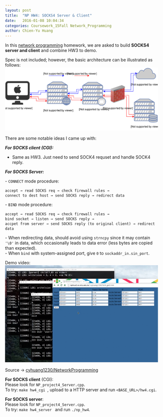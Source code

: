 ```yaml
---
layout: post
title:  "NP HW4: SOCKS4 Server & Client"
date:   2016-01-08 10:04:34
categories: Coursework_15Fall Network_Programming
author: Chien-Yu Huang
---
```

In this [network programming](/NCTU_NP) homework, we are asked to build <b>SOCKS4 server and client</b> and combine HW3 to demo.

Spec is not included; however, the basic architecture can be illustrated as follows:
![rbs_diagram](/resources/np_hw4_diagram.svg)


There are some notable ideas I came up with:<br/>

***For SOCKS client (CGI):***<br/>
- Same as HW3. Just need to send SOCK4 requset and handle SOCK4 reply.<br/>

***For SOCKS Server:***<br/>

\- `CONNECT` mode procedure:<br/>

~~~
accept → read SOCKS req → check firewall rules →
connect to dest host → send SOCKS reply → redirect data
~~~

\- `BIND` mode procedure:<br/>

~~~
accept → read SOCKS req → check firewall rules →
bind socket → listen → send SOCKS reply → 
accpet from server → send SOCKS reply (to original client) → redirect data
~~~

\- When redirecting data, should avoid using `strncpy` since it may contain `'\0'` in data,
which occasionally leads to data error (less bytes are copied than expected).<br/>
\- When `bind` with system-assigned port, give `0` to `sockaddr_in.sin_port`.<br/>

	
Demo video:<br/>
![np_hw4_demo](/resources/np_hw4.gif)

Source → [cyhuang1230/NetworkProgramming](https://github.com/cyhuang1230/NetworkProgramming) <br/>

<b>For SOCKS client</b> (CGI):<br/>
Please look for `NP_project4_Server.cpp`. <br/>
To try: `make hw4_cgi `, upload to a HTTP server and run `<BASE_URL>/hw4.cgi`. <br/>

<b>For SOCKS server</b>:<br/>
Please look for `NP_project4_Server.cpp`. <br/>
To try: `make hw4_server ` and run `./np_hw4`. <br/>

